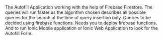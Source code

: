 The Autofill Application working with the help of Firebase Firestore. The queries will run faster as the algorithm chosen describes all possible queries for the search at the time of query insertion only. Queries to be decided using firebase functions.
Needs you to deploy firebase functions.
And to run Ionic Mobile application or Ionic Web Application to look for the Autofill Form.
